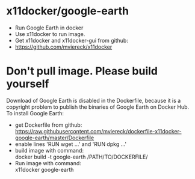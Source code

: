 # x11docker/google-earth
 * Run Google Earth in docker
 * Use x11docker to run image. 
 * Get x11docker and x11docker-gui from github: 
 *   https://github.com/mviereck/x11docker 

# Don't pull image. Please build yourself
Download of Google Earth is disabled in the Dockerfile,
because it is a copyright problem to publish 
the binaries of Google Earth on Docker Hub.
To install Google Earth:
  * get Dockerfile from github:<br>
https://raw.githubusercontent.com/mviereck/dockerfile-x11docker-google-earth/master/Dockerfile
  * enable lines 'RUN wget ...' and 'RUN dpkg ...'
  * build image with command:<br>
    docker build -t google-earth /PATH/TO/DOCKERFILE/
  * Run image with command:<br>
    x11docker google-earth
    
